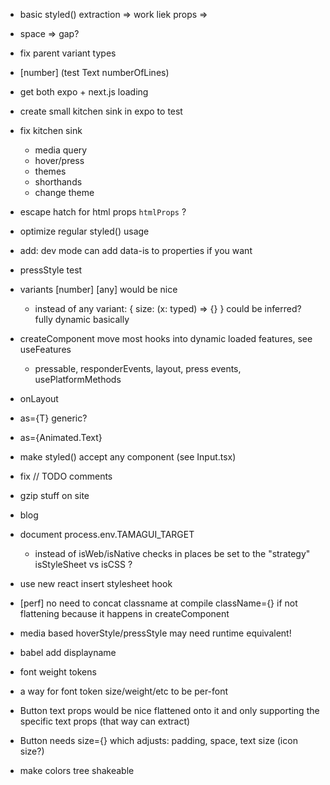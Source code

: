 - basic styled() extraction => work liek props => <YStack />
- space => gap?
- fix parent variant types
- [number] (test Text numberOfLines)
- get both expo + next.js loading
- create small kitchen sink in expo to test
- fix kitchen sink
  - media query
  - hover/press
  - themes
  - shorthands
  - change theme

- escape hatch for html props `htmlProps` ?
- optimize regular styled() usage
- add: dev mode can add data-is to properties if you want
- pressStyle test
- variants [number] [any] would be nice
  - instead of any variant: { size: (x: typed) => {} } could be inferred? fully dynamic basically
- createComponent move most hooks into dynamic loaded features, see useFeatures
  - pressable, responderEvents, layout, press events, usePlatformMethods
- onLayout
- as={T} generic?
- as={Animated.Text}
- make styled() accept any component (see Input.tsx)
- fix // TODO comments
- gzip stuff on site
- blog
- document process.env.TAMAGUI_TARGET
  - instead of isWeb/isNative checks in places be set to the "strategy" isStyleSheet vs isCSS ?
- use new react insert stylesheet hook
- [perf] no need to concat classname at compile className={} if not flattening because it happens in createComponent
- media based hoverStyle/pressStyle may need runtime equivalent!
- babel add displayname
- font weight tokens
- a way for font token size/weight/etc to be per-font
- Button text props would be nice flattened onto it and only supporting the specific text props (that way can extract)
- Button needs size={} which adjusts: padding, space, text size (icon size?)

- make colors tree shakeable
